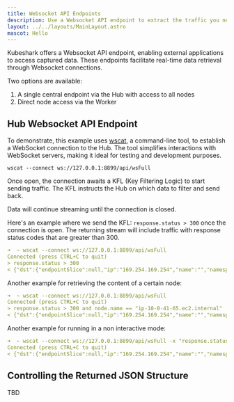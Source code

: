 ```yaml
---
title: Websocket API Endpoints
description: Use a Websocket API endpoint to extract the traffic you need.
layout: ../../layouts/MainLayout.astro
mascot: Hello
---
```


Kubeshark offers a Websocket API endpoint, enabling external applications to access captured data. These endpoints facilitate real-time data retrieval through Websocket connections.

Two options are available:
1. A single central endpoint via the Hub with access to all nodes
2. Direct node access via the Worker

## Hub Websocket API Endpoint

To demonstrate, this example uses [wscat](https://github.com/websockets/wscat), a command-line tool, to establish a WebSocket connection to the Hub. The tool simplifies interactions with WebSocket servers, making it ideal for testing and development purposes.

```shell
wscat --connect ws://127.0.0.1:8899/api/wsFull
```
Once open, the connection awaits a KFL (Key Filtering Logic) to start sending traffic. The KFL instructs the Hub on which data to filter and send back.

Data will continue streaming until the connection is closed.

Here's an example where we send the KFL: `response.status > 300` once the connection is open. The returning stream will include traffic with response status codes that are greater than 300.

```yaml
➜  ~ wscat --connect ws://127.0.0.1:8899/api/wsFull
Connected (press CTRL+C to quit)
> response.status > 300
< {"dst":{"endpointSlice":null,"ip":"169.254.169.254","name":"","namespace":"","pod":null,"port":"80","service":null},"elapsedTime":0,"entryFile":"000000019561_pcap-0_entry.json","error":null,"failed":false,"id":"10.0.41.65:30001/000000019561.pcap-0","index":0,"node":{"ip":"10.0.41.65","name":"ip-10-0-41-65.ec2.internal"},"outgoing":false,"passed":false,"protocol":{"abbr":"HTTP","backgroundColor":"#416CDE","fontSize":12,"foregroundColor":"#ffffff","layer3":"ip","layer4":"tcp","longName":"Hypertext Transfer Protocol -- HTTP/1.1","macro":"http","name":"http","ports":["80","443","8080"],"priority":0,"referen
```

Another example for retrieving the content of a certain node:
```yaml
➜  ~ wscat --connect ws://127.0.0.1:8899/api/wsFull
Connected (press CTRL+C to quit)
> response.status > 300 and node.name == "ip-10-0-41-65.ec2.internal"
< {"dst":{"endpointSlice":null,"ip":"169.254.169.254","name":"","namespace":"","pod":null,"port":"80","service":null},"elapsedTime":0,"entryFile":"000000019561_pcap-0_entry.json","error":null,"failed":false,"id":"10.0.41.65:30001/000000019561.pcap-0","index":0,"node":{"ip":"10.0.41.65","name":"ip-10-0-41-65.ec2.internal"},"outgoing":false,"passed":false,"protocol":{"abbr":"HTTP","backgroundColor":"#416CDE","fontSize":12,"foregroundColor":"#ffffff","layer3":"ip","layer4":"tcp","longName":"Hypertext Transfer Protocol -- HTTP/1.1","macro":"http","name":"http","ports":["80","443","8080"],"priority":0,"referen
```

Another example for running in a non interactive mode:

```yaml
➜  ~ wscat --connect ws://127.0.0.1:8899/api/wsFull -x "response.status > 300 and node.name == \"ip-10-0-41-65.ec2.internal\"" -w 1000
Connected (press CTRL+C to quit)
< {"dst":{"endpointSlice":null,"ip":"169.254.169.254","name":"","namespace":"","pod":null,"port":"80","service":null},"elapsedTime":0,"entryFile":"000000019561_pcap-0_entry.json","error":null,"failed":false,"id":"10.0.41.65:30001/000000019561.pcap-0","index":0,"node":{"ip":"10.0.41.65","name":"ip-10-0-41-65.ec2.internal"},"outgoing":false,"passed":false,"protocol":{"abbr":"HTTP","backgroundColor":"#416CDE","fontSize":12,"foregroundColor":"#ffffff","layer3":"ip","layer4":"tcp","longName":"Hypertext Transfer Protocol -- HTTP/1.1","macro":"http","name":"http","ports":["80","443","8080"],"priority":0,"referen
```
## Controlling the Returned JSON Structure
TBD